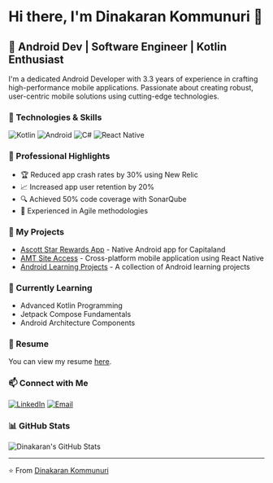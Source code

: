 # Hi there, I'm Dinakaran Kommunuri 👋

## 🤖 Android Dev | Software Engineer | Kotlin Enthusiast 

I'm a dedicated Android Developer with 3.3 years of experience in crafting high-performance mobile applications. Passionate about creating robust, user-centric mobile solutions using cutting-edge technologies.

### 🔧 Technologies & Skills
![Kotlin](https://img.shields.io/badge/Kotlin-0095D5?&style=for-the-badge&logo=kotlin&logoColor=white)
![Android](https://img.shields.io/badge/Android-3DDC84?style=for-the-badge&logo=android&logoColor=white)
![C#](https://img.shields.io/badge/C%23-239120?style=for-the-badge&logo=c-sharp&logoColor=white)
![React Native](https://img.shields.io/badge/React_Native-20232A?style=for-the-badge&logo=react&logoColor=61DAFB)

### 💼 Professional Highlights
- 🏆 Reduced app crash rates by 30% using New Relic
- 📈 Increased app user retention by 20%
- 🔍 Achieved 50% code coverage with SonarQube
- 🤝 Experienced in Agile methodologies

### 🚀 My Projects
- [Ascott Star Rewards App](https://github.com/Dinakaran-k/ascott-star-rewards-android) - Native Android app for Capitaland
- [AMT Site Access](https://github.com/Dinakaran-k/amt-site-access-app) - Cross-platform mobile application using React Native
- [Android Learning Projects](https://github.com/Dinakaran-k?tab=repositories) - A collection of Android learning projects

### 🌱 Currently Learning
- Advanced Kotlin Programming
- Jetpack Compose Fundamentals
- Android Architecture Components

### 📄 Resume
You can view my resume [here](https://drive.google.com/file/d/1eARoB5snH5u_WCo-NhCPXBRZ9J48F0lb/view?usp=drivesdk).


### 📫 Connect with Me
[![LinkedIn](https://img.shields.io/badge/LinkedIn-0077B5?style=for-the-badge&logo=linkedin&logoColor=white)](https://linkedin.com/in/dinakarankommunuri)
[![Email](https://img.shields.io/badge/Email-D14836?style=for-the-badge&logo=gmail&logoColor=white)](mailto:dinakarankommunuri@gmail.com)

### 📊 GitHub Stats
![Dinakaran's GitHub Stats](https://github-readme-stats.vercel.sh/api?username=Dinakaran-k&show_icons=true&theme=radical)

---

⭐ From [Dinakaran Kommunuri](https://github.com/Dinakaran-k)
